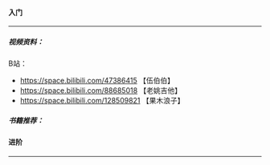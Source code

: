 #### 入门

---

##### 视频资料：

B站：

* https://space.bilibili.com/47386415 【伍伯伯】
* https://space.bilibili.com/88685018 【老姚吉他】
* https://space.bilibili.com/128509821 【果木浪子】



##### 书籍推荐：



#### 进阶

---

